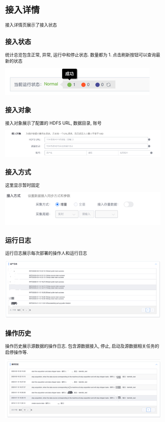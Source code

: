 # 接入详情

接入详情页展示了接入状态

## 接入状态

统计总览包含正常, 异常, 运行中和停止状态. 数量都为 1. 点击刷新按钮可以查询最新的状态

![](../../../../assets/deploy_status_summary.png)

## 接入对象

接入对象展示了配置的 HDFS URL, 数据目录, 账号

![](../../../../assets/access_scope_tdw.png)

## 接入方式

这里显示暂时固定

![](../../../../assets/access_method_tglog.png)

## 运行日志

运行日志展示每次部署的操作人和运行日志

![](../../../../assets/access_log_tdw.png)



## 操作历史

操作历史展示源数据的操作日志. 包含源数据接入, 停止, 启动及源数据相关任务的启停操作等.

![](../../../../assets/access_history_tdw.png)





